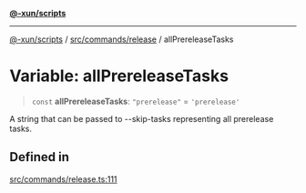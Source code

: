 [**@-xun/scripts**](../../../../README.md)

***

[@-xun/scripts](../../../../README.md) / [src/commands/release](../README.md) / allPrereleaseTasks

# Variable: allPrereleaseTasks

> `const` **allPrereleaseTasks**: `"prerelease"` = `'prerelease'`

A string that can be passed to --skip-tasks representing all prerelease
tasks.

## Defined in

[src/commands/release.ts:111](https://github.com/Xunnamius/xscripts/blob/2521de366121a50ffeca631b4ec62db9c60657e5/src/commands/release.ts#L111)
